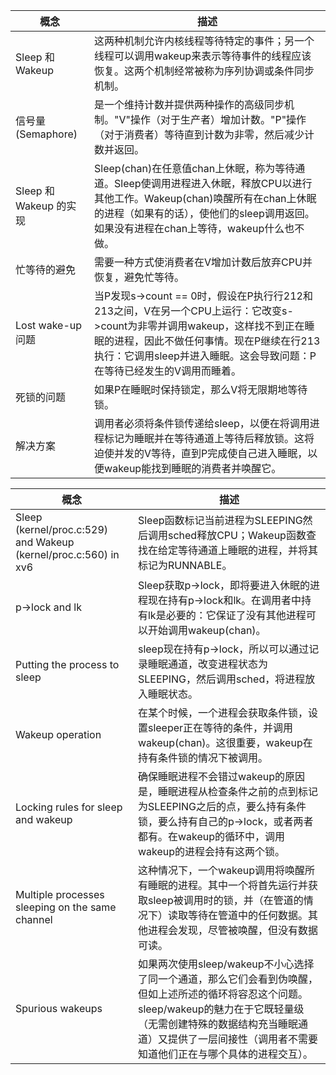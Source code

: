 

| 概念 | 描述 |
| --- | --- |
| Sleep 和 Wakeup | 这两种机制允许内核线程等待特定的事件；另一个线程可以调用wakeup来表示等待事件的线程应该恢复。这两个机制经常被称为序列协调或条件同步机制。 |
| 信号量 (Semaphore) | 是一个维持计数并提供两种操作的高级同步机制。"V"操作（对于生产者）增加计数。"P"操作（对于消费者）等待直到计数为非零，然后减少计数并返回。 |
| Sleep 和 Wakeup 的实现 | Sleep(chan)在任意值chan上休眠，称为等待通道。Sleep使调用进程进入休眠，释放CPU以进行其他工作。Wakeup(chan)唤醒所有在chan上休眠的进程（如果有的话），使他们的sleep调用返回。如果没有进程在chan上等待，wakeup什么也不做。 |
| 忙等待的避免 | 需要一种方式使消费者在V增加计数后放弃CPU并恢复，避免忙等待。 |
| Lost wake-up 问题 | 当P发现s->count == 0时，假设在P执行行212和213之间，V在另一个CPU上运行：它改变s->count为非零并调用wakeup，这样找不到正在睡眠的进程，因此不做任何事情。现在P继续在行213执行：它调用sleep并进入睡眠。这会导致问题：P在等待已经发生的V调用而睡着。 |
| 死锁的问题 | 如果P在睡眠时保持锁定，那么V将无限期地等待锁。 |
| 解决方案 | 调用者必须将条件锁传递给sleep，以便在将调用进程标记为睡眠并在等待通道上等待后释放锁。这将迫使并发的V等待，直到P完成使自己进入睡眠，以便wakeup能找到睡眠的消费者并唤醒它。 |


| 概念 | 描述 |
| --- | --- |
| Sleep (kernel/proc.c:529) and Wakeup (kernel/proc.c:560) in xv6 | Sleep函数标记当前进程为SLEEPING然后调用sched释放CPU；Wakeup函数查找在给定等待通道上睡眠的进程，并将其标记为RUNNABLE。 |
| p->lock and lk | Sleep获取p->lock，即将要进入休眠的进程现在持有p->lock和lk。在调用者中持有lk是必要的：它保证了没有其他进程可以开始调用wakeup(chan)。|
| Putting the process to sleep | sleep现在持有p->lock，所以可以通过记录睡眠通道，改变进程状态为SLEEPING，然后调用sched，将进程放入睡眠状态。|
| Wakeup operation | 在某个时候，一个进程会获取条件锁，设置sleeper正在等待的条件，并调用wakeup(chan)。这很重要，wakeup在持有条件锁的情况下被调用。 |
| Locking rules for sleep and wakeup | 确保睡眠进程不会错过wakeup的原因是，睡眠进程从检查条件之前的点到标记为SLEEPING之后的点，要么持有条件锁，要么持有自己的p->lock，或者两者都有。在wakeup的循环中，调用wakeup的进程会持有这两个锁。|
| Multiple processes sleeping on the same channel | 这种情况下，一个wakeup调用将唤醒所有睡眠的进程。其中一个将首先运行并获取sleep被调用时的锁，并（在管道的情况下）读取等待在管道中的任何数据。其他进程会发现，尽管被唤醒，但没有数据可读。|
| Spurious wakeups | 如果两次使用sleep/wakeup不小心选择了同一个通道，那么它们会看到伪唤醒，但如上述所述的循环将容忍这个问题。sleep/wakeup的魅力在于它既轻量级（无需创建特殊的数据结构充当睡眠通道）又提供了一层间接性（调用者不需要知道他们正在与哪个具体的进程交互）。|
